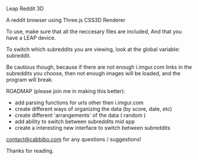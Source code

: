 

Leap Reddit 3D

A reddit browser using Three.js CSS3D Renderer

To use, make sure that all the neccesary files are included,
And that you have a LEAP device.

To switch which subreddits you are viewing, look at the global
variable: subreddit.

Be cautious though, because if there are not enough i.imgur.com 
links in the subreddits you choose, then not enough images will
be loaded, and the program will break.



ROADMAP (please join me in making this better):

  - add parsing functions for urls other then i.imgur.com
  - create different ways of organizing the data (by score, date, etc)
  - create different 'arrangements' of the data ( random )
  - add ability to switch between subreddits mid app
  - create a interesting new interface to switch between subreddits


contact@cabbibo.com for any questions / suggestions!

Thanks for reading.
